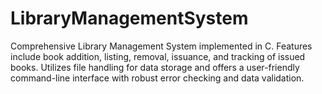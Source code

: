 # LibraryManagementSystem
Comprehensive Library Management System implemented in C. Features include book addition, listing, removal, issuance, and tracking of issued books. Utilizes file handling for data storage and offers a user-friendly command-line interface with robust error checking and data validation.
